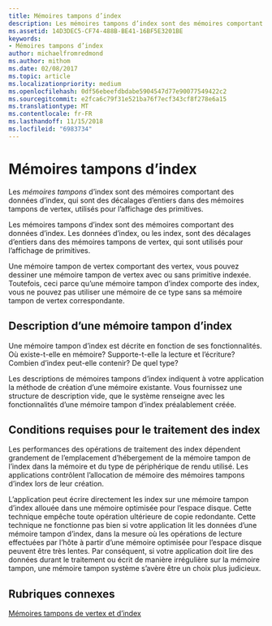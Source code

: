 ```yaml
---
title: Mémoires tampons d’index
description: Les mémoires tampons d’index sont des mémoires comportant des données d’index, qui sont des décalages d’entiers dans des mémoires tampons de vertex, utilisés pour l’affichage des primitives.
ms.assetid: 14D3DEC5-CF74-488B-BE41-16BF5E3201BE
keywords:
- Mémoires tampons d’index
author: michaelfromredmond
ms.author: mithom
ms.date: 02/08/2017
ms.topic: article
ms.localizationpriority: medium
ms.openlocfilehash: 0df56ebeefdbdabe5904547d77e90077549422c2
ms.sourcegitcommit: e2fca6c79f31e521ba76f7ecf343cf8f278e6a15
ms.translationtype: MT
ms.contentlocale: fr-FR
ms.lasthandoff: 11/15/2018
ms.locfileid: "6983734"
---
```

# <a name="index-buffers"></a>Mémoires tampons d’index


Les *mémoires tampons* d’index sont des mémoires comportant des données d’index, qui sont des décalages d’entiers dans des mémoires tampons de vertex, utilisés pour l’affichage des primitives.

Les mémoires tampons d’index sont des mémoires comportant des données d’index. Les données d’index, ou les index, sont des décalages d’entiers dans des mémoires tampons de vertex, qui sont utilisés pour l’affichage de primitives.

Une mémoire tampon de vertex comportant des vertex, vous pouvez dessiner une mémoire tampon de vertex avec ou sans primitive indexée. Toutefois, ceci parce qu’une mémoire tampon d’index comporte des index, vous ne pouvez pas utiliser une mémoire de ce type sans sa mémoire tampon de vertex correspondante.

## <a name="span-idindexbufferdescriptionspanspan-idindexbufferdescriptionspanspan-idindexbufferdescriptionspanindex-buffer-description"></a><span id="Index_Buffer_Description"></span><span id="index_buffer_description"></span><span id="INDEX_BUFFER_DESCRIPTION"></span>Description d’une mémoire tampon d’index


Une mémoire tampon d’index est décrite en fonction de ses fonctionnalités. Où existe-t-elle en mémoire? Supporte-t-elle la lecture et l’écriture? Combien d’index peut-elle contenir? De quel type?

Les descriptions de mémoires tampons d’index indiquent à votre application la méthode de création d’une mémoire existante. Vous fournissez une structure de description vide, que le système renseigne avec les fonctionnalités d’une mémoire tampon d’index préalablement créée.

## <a name="span-idindexprocessingrequirementsspanspan-idindexprocessingrequirementsspanspan-idindexprocessingrequirementsspanindex-processing-requirements"></a><span id="Index_Processing_Requirements"></span><span id="index_processing_requirements"></span><span id="INDEX_PROCESSING_REQUIREMENTS"></span>Conditions requises pour le traitement des index


Les performances des opérations de traitement des index dépendent grandement de l’emplacement d’hébergement de la mémoire tampon de l’index dans la mémoire et du type de périphérique de rendu utilisé. Les applications contrôlent l’allocation de mémoire des mémoires tampons d’index lors de leur création.

L’application peut écrire directement les index sur une mémoire tampon d’index allouée dans une mémoire optimisée pour l’espace disque. Cette technique empêche toute opération ultérieure de copie redondante. Cette technique ne fonctionne pas bien si votre application lit les données d’une mémoire tampon d’index, dans la mesure où les opérations de lecture effectuées par l’hôte à partir d’une mémoire optimisée pour l’espace disque peuvent être très lentes. Par conséquent, si votre application doit lire des données durant le traitement ou écrit de manière irrégulière sur la mémoire tampon, une mémoire tampon système s’avère être un choix plus judicieux.

## <a name="span-idrelated-topicsspanrelated-topics"></a><span id="related-topics"></span>Rubriques connexes


[Mémoires tampons de vertex et d’index](vertex-and-index-buffers.md)

 

 




